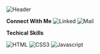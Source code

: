 ![Header](https://github.com/Basicbay/Basicbay/assets/151770227/483d6031-e251-4ffa-90e7-7b38f9079154)

**Connect With Me** 
![Linked](https://img.shields.io/badge/LinkedIn-0077B5?style=for-the-badge&logo=linkedin&logoColor=white)
![Mail](https://img.shields.io/badge/Gmail-D14836?style=for-the-badge&logo=gmail&logoColor=white)



**Techical Skills** 

![HTML](https://img.shields.io/badge/HTML5-E34F26?style=for-the-badge&logo=html5&logoColor=white)
![CSS3](https://img.shields.io/badge/CSS3-1572B6?style=for-the-badge&logo=css3&logoColor=white)
![Javascript](https://img.shields.io/badge/Javascript-F0DB4F?style=for-the-badge&labelColor=black&logo=javascript&logoColor=F0DB4F)

